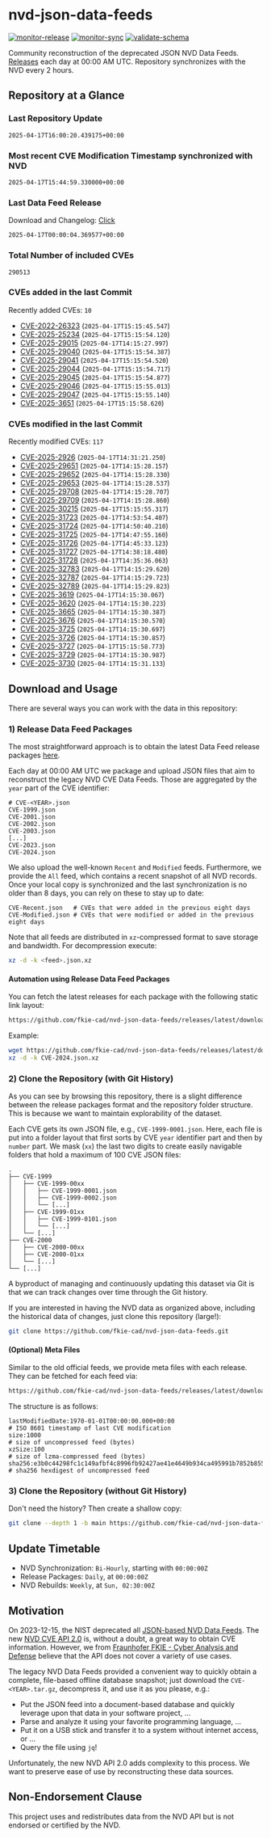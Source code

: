 # nvd-json-data-feeds

[![monitor-release](https://github.com/fkie-cad/nvd-json-data-feeds/actions/workflows/monitor_release.yml/badge.svg)](https://github.com/fkie-cad/nvd-json-data-feeds/actions/workflows/monitor_release.yml)
[![monitor-sync](https://github.com/fkie-cad/nvd-json-data-feeds/actions/workflows/monitor_sync.yml/badge.svg)](https://github.com/fkie-cad/nvd-json-data-feeds/actions/workflows/monitor_sync.yml)
[![validate-schema](https://github.com/fkie-cad/nvd-json-data-feeds/actions/workflows/validate_schema.yml/badge.svg)](https://github.com/fkie-cad/nvd-json-data-feeds/actions/workflows/validate_schema.yml)

Community reconstruction of the deprecated JSON NVD Data Feeds.
[Releases](https://github.com/fkie-cad/nvd-json-data-feeds/releases/latest) each day at 00:00 AM UTC.
Repository synchronizes with the NVD every 2 hours.

## Repository at a Glance

### Last Repository Update

```plain
2025-04-17T16:00:20.439175+00:00
```

### Most recent CVE Modification Timestamp synchronized with NVD

```plain
2025-04-17T15:44:59.330000+00:00
```

### Last Data Feed Release

Download and Changelog: [Click](https://github.com/fkie-cad/nvd-json-data-feeds/releases/latest)

```plain
2025-04-17T00:00:04.369577+00:00
```

### Total Number of included CVEs

```plain
290513
```

### CVEs added in the last Commit

Recently added CVEs: `10`

- [CVE-2022-26323](CVE-2022/CVE-2022-263xx/CVE-2022-26323.json) (`2025-04-17T15:15:45.547`)
- [CVE-2025-25234](CVE-2025/CVE-2025-252xx/CVE-2025-25234.json) (`2025-04-17T15:15:54.120`)
- [CVE-2025-29015](CVE-2025/CVE-2025-290xx/CVE-2025-29015.json) (`2025-04-17T14:15:27.997`)
- [CVE-2025-29040](CVE-2025/CVE-2025-290xx/CVE-2025-29040.json) (`2025-04-17T15:15:54.387`)
- [CVE-2025-29041](CVE-2025/CVE-2025-290xx/CVE-2025-29041.json) (`2025-04-17T15:15:54.520`)
- [CVE-2025-29044](CVE-2025/CVE-2025-290xx/CVE-2025-29044.json) (`2025-04-17T15:15:54.717`)
- [CVE-2025-29045](CVE-2025/CVE-2025-290xx/CVE-2025-29045.json) (`2025-04-17T15:15:54.877`)
- [CVE-2025-29046](CVE-2025/CVE-2025-290xx/CVE-2025-29046.json) (`2025-04-17T15:15:55.013`)
- [CVE-2025-29047](CVE-2025/CVE-2025-290xx/CVE-2025-29047.json) (`2025-04-17T15:15:55.140`)
- [CVE-2025-3651](CVE-2025/CVE-2025-36xx/CVE-2025-3651.json) (`2025-04-17T15:15:58.620`)


### CVEs modified in the last Commit

Recently modified CVEs: `117`

- [CVE-2025-2926](CVE-2025/CVE-2025-29xx/CVE-2025-2926.json) (`2025-04-17T14:31:21.250`)
- [CVE-2025-29651](CVE-2025/CVE-2025-296xx/CVE-2025-29651.json) (`2025-04-17T14:15:28.157`)
- [CVE-2025-29652](CVE-2025/CVE-2025-296xx/CVE-2025-29652.json) (`2025-04-17T14:15:28.330`)
- [CVE-2025-29653](CVE-2025/CVE-2025-296xx/CVE-2025-29653.json) (`2025-04-17T14:15:28.537`)
- [CVE-2025-29708](CVE-2025/CVE-2025-297xx/CVE-2025-29708.json) (`2025-04-17T14:15:28.707`)
- [CVE-2025-29709](CVE-2025/CVE-2025-297xx/CVE-2025-29709.json) (`2025-04-17T14:15:28.860`)
- [CVE-2025-30215](CVE-2025/CVE-2025-302xx/CVE-2025-30215.json) (`2025-04-17T15:15:55.317`)
- [CVE-2025-31723](CVE-2025/CVE-2025-317xx/CVE-2025-31723.json) (`2025-04-17T14:53:54.407`)
- [CVE-2025-31724](CVE-2025/CVE-2025-317xx/CVE-2025-31724.json) (`2025-04-17T14:50:40.210`)
- [CVE-2025-31725](CVE-2025/CVE-2025-317xx/CVE-2025-31725.json) (`2025-04-17T14:47:55.160`)
- [CVE-2025-31726](CVE-2025/CVE-2025-317xx/CVE-2025-31726.json) (`2025-04-17T14:45:33.123`)
- [CVE-2025-31727](CVE-2025/CVE-2025-317xx/CVE-2025-31727.json) (`2025-04-17T14:38:18.480`)
- [CVE-2025-31728](CVE-2025/CVE-2025-317xx/CVE-2025-31728.json) (`2025-04-17T14:35:36.063`)
- [CVE-2025-32783](CVE-2025/CVE-2025-327xx/CVE-2025-32783.json) (`2025-04-17T14:15:29.620`)
- [CVE-2025-32787](CVE-2025/CVE-2025-327xx/CVE-2025-32787.json) (`2025-04-17T14:15:29.723`)
- [CVE-2025-32789](CVE-2025/CVE-2025-327xx/CVE-2025-32789.json) (`2025-04-17T14:15:29.823`)
- [CVE-2025-3619](CVE-2025/CVE-2025-36xx/CVE-2025-3619.json) (`2025-04-17T14:15:30.067`)
- [CVE-2025-3620](CVE-2025/CVE-2025-36xx/CVE-2025-3620.json) (`2025-04-17T14:15:30.223`)
- [CVE-2025-3665](CVE-2025/CVE-2025-36xx/CVE-2025-3665.json) (`2025-04-17T14:15:30.387`)
- [CVE-2025-3676](CVE-2025/CVE-2025-36xx/CVE-2025-3676.json) (`2025-04-17T14:15:30.570`)
- [CVE-2025-3725](CVE-2025/CVE-2025-37xx/CVE-2025-3725.json) (`2025-04-17T14:15:30.697`)
- [CVE-2025-3726](CVE-2025/CVE-2025-37xx/CVE-2025-3726.json) (`2025-04-17T14:15:30.857`)
- [CVE-2025-3727](CVE-2025/CVE-2025-37xx/CVE-2025-3727.json) (`2025-04-17T15:15:58.773`)
- [CVE-2025-3729](CVE-2025/CVE-2025-37xx/CVE-2025-3729.json) (`2025-04-17T14:15:30.987`)
- [CVE-2025-3730](CVE-2025/CVE-2025-37xx/CVE-2025-3730.json) (`2025-04-17T14:15:31.133`)


## Download and Usage

There are several ways you can work with the data in this repository:

### 1) Release Data Feed Packages

The most straightforward approach is to obtain the latest Data Feed release packages [here](https://github.com/fkie-cad/nvd-json-data-feeds/releases/latest).

Each day at 00:00 AM UTC we package and upload JSON files that aim to reconstruct the legacy NVD CVE Data Feeds.
Those are aggregated by the `year` part of the CVE identifier:

```
# CVE-<YEAR>.json
CVE-1999.json
CVE-2001.json
CVE-2002.json
CVE-2003.json
[...]
CVE-2023.json
CVE-2024.json
```

We also upload the well-known `Recent` and `Modified` feeds.
Furthermore, we provide the `All` feed, which contains a recent snapshot of all NVD records.
Once your local copy is synchronized and the last synchronization is no older than 8 days, you can rely on these to stay up to date:

```plain
CVE-Recent.json   # CVEs that were added in the previous eight days
CVE-Modified.json # CVEs that were modified or added in the previous eight days
```

Note that all feeds are distributed in `xz`-compressed format to save storage and bandwidth.
For decompression execute:

```sh
xz -d -k <feed>.json.xz
```

#### Automation using Release Data Feed Packages

You can fetch the latest releases for each package with the following static link layout:

```sh
https://github.com/fkie-cad/nvd-json-data-feeds/releases/latest/download/CVE-<YEAR>.json.xz
```

Example:

```sh
wget https://github.com/fkie-cad/nvd-json-data-feeds/releases/latest/download/CVE-2024.json.xz
xz -d -k CVE-2024.json.xz
```

### 2) Clone the Repository (with Git History)

As you can see by browsing this repository, there is a slight difference between the release packages format and the repository folder structure.
This is because we want to maintain explorability of the dataset.

Each CVE gets its own JSON file, e.g., `CVE-1999-0001.json`.
Here, each file is put into a folder layout that first sorts by CVE `year` identifier part and then by `number` part.
We mask (`xx`) the last two digits to create easily navigable folders that hold a maximum of 100 CVE JSON files:

```plain
.
├── CVE-1999
│   ├── CVE-1999-00xx
│   │   ├── CVE-1999-0001.json
│   │   ├── CVE-1999-0002.json
│   │   └── [...]
│   ├── CVE-1999-01xx
│   │   ├── CVE-1999-0101.json
│   │   └── [...]
│   └── [...]
├── CVE-2000
│   ├── CVE-2000-00xx
│   ├── CVE-2000-01xx
│   └── [...]
└── [...]
```

A byproduct of managing and continuously updating this dataset via Git is that we can track changes over time through the Git history.

If you are interested in having the NVD data as organized above, including the historical data of changes, just clone this repository (large!):

```sh
git clone https://github.com/fkie-cad/nvd-json-data-feeds.git
```

#### (Optional) Meta Files

Similar to the old official feeds, we provide meta files with each release. They can be fetched for each feed via:

```sh
https://github.com/fkie-cad/nvd-json-data-feeds/releases/latest/download/CVE-<YEAR>.meta
```

The structure is as follows:

```plain
lastModifiedDate:1970-01-01T00:00:00.000+00:00                          # ISO 8601 timestamp of last CVE modification
size:1000                                                               # size of uncompressed feed (bytes)
xzSize:100                                                              # size of lzma-compressed feed (bytes)
sha256:e3b0c44298fc1c149afbf4c8996fb92427ae41e4649b934ca495991b7852b855 # sha256 hexdigest of uncompressed feed
```

### 3) Clone the Repository (without Git History)

Don't need the history? Then create a shallow copy:

```sh
git clone --depth 1 -b main https://github.com/fkie-cad/nvd-json-data-feeds.git
```


## Update Timetable

* NVD Synchronization: `Bi-Hourly`, starting with `00:00:00Z`
* Release Packages: `Daily`, at `00:00:00Z`
* NVD Rebuilds: `Weekly`, at `Sun, 02:30:00Z`


## Motivation

On 2023-12-15, the NIST deprecated all [JSON-based NVD Data Feeds](https://nvd.nist.gov/vuln/data-feeds#divRetirementBanner-1).
The new [NVD CVE API 2.0](https://nvd.nist.gov/developers/vulnerabilities) is, without a doubt, a great way to obtain CVE information.
However, we from [Fraunhofer FKIE - Cyber Analysis and Defense](https://www.fkie.fraunhofer.de/en/departments/cad.html) believe that the API does not cover a variety of use cases.

The legacy NVD Data Feeds provided a convenient way to quickly obtain a complete, file-based offline database snapshot; just download the `CVE-<YEAR>.tar.gz`, decompress it, and use it as you please, e.g.:

- Put the JSON feed into a document-based database and quickly leverage upon that data in your software project, ...
- Parse and analyze it using your favorite programming language, ...
- Put it on a USB stick and transfer it to a system without internet access, or ...
- Query the file using `jq`!

Unfortunately, the new NVD API 2.0 adds complexity to this process.
We want to preserve ease of use by reconstructing these data sources.

## Non-Endorsement Clause

This project uses and redistributes data from the NVD API but is not endorsed or certified by the NVD.